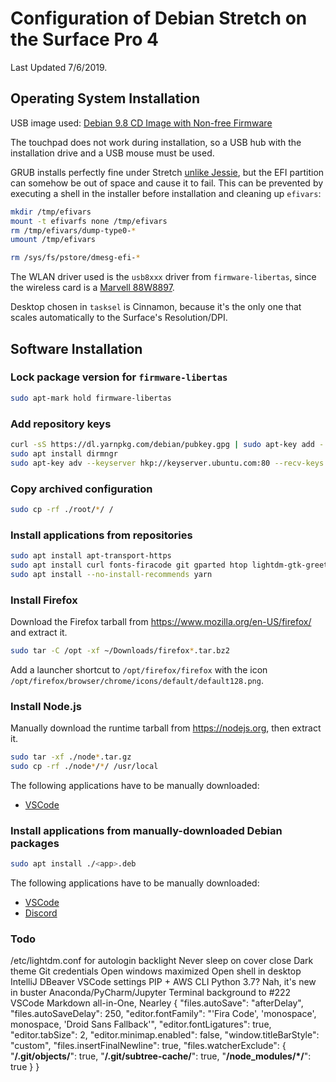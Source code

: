# Configuration of Debian Stretch on the Surface Pro 4
Last Updated 7/6/2019.

## Operating System Installation

USB image used: [Debian 9.8 CD Image with Non-free Firmware](https://cdimage.debian.org/cdimage/unofficial/non-free/cd-including-firmware/archive/9.8.0+nonfree/amd64/iso-cd/firmware-9.8.0-amd64-netinst.iso)

The touchpad does not work during installation, so a USB hub with the installation drive and a USB mouse must be used.

GRUB installs perfectly fine under Stretch [unlike Jessie](https://github.com/jimdigriz/debian-mssp4#installing-debian), but the EFI partition can somehow be out of space and cause it to fail. This can be prevented by executing a shell in the installer before installation and cleaning up `efivars`:

```sh
mkdir /tmp/efivars
mount -t efivarfs none /tmp/efivars
rm /tmp/efivars/dump-type0-*
umount /tmp/efivars

rm /sys/fs/pstore/dmesg-efi-*
```

The WLAN driver used is the `usb8xxx` driver from `firmware-libertas`, since the wireless card is a [Marvell 88W8897](https://github.com/jimdigriz/debian-mssp4#what-is-working).

Desktop chosen in `tasksel` is Cinnamon, because it's the only one that scales automatically to the Surface's Resolution/DPI.

## Software Installation

### Lock package version for `firmware-libertas`
```sh
sudo apt-mark hold firmware-libertas
```

### Add repository keys
```sh
curl -sS https://dl.yarnpkg.com/debian/pubkey.gpg | sudo apt-key add -
sudo apt install dirmngr
sudo apt-key adv --keyserver hkp://keyserver.ubuntu.com:80 --recv-keys 931FF8E79F0876134EDDBDCCA87FF9DF48BF1C90
```

### Copy archived configuration
```sh
sudo cp -rf ./root/*/ /
```

### Install applications from repositories
```sh
sudo apt install apt-transport-https
sudo apt install curl fonts-firacode git gparted htop lightdm-gtk-greeter-settings spotify-client
sudo apt install --no-install-recommends yarn
```

### Install Firefox
Download the Firefox tarball from https://www.mozilla.org/en-US/firefox/ and extract it.
```sh
sudo tar -C /opt -xf ~/Downloads/firefox*.tar.bz2
```
Add a launcher shortcut to `/opt/firefox/firefox` with the icon `/opt/firefox/browser/chrome/icons/default/default128.png`.

### Install Node.js
Manually download the runtime tarball from https://nodejs.org, then extract it.
```sh
sudo tar -xf ./node*.tar.gz
sudo cp -rf ./node*/*/ /usr/local
```
The following applications have to be manually downloaded:
* [VSCode](https://code.visualstudio.com/)

### Install applications from manually-downloaded Debian packages
```sh
sudo apt install ./<app>.deb
```
The following applications have to be manually downloaded:
* [VSCode](https://code.visualstudio.com/)
* [Discord](https://discordapp.com)

### Todo
/etc/lightdm.conf for autologin
backlight
Never sleep on cover close
Dark theme
Git credentials
Open windows maximized
Open shell in desktop
IntelliJ
DBeaver
VSCode settings
PIP + AWS CLI
Python 3.7? Nah, it's new in buster
Anaconda/PyCharm/Jupyter
Terminal background to #222
VSCode Markdown all-in-One, Nearley
{
    "files.autoSave": "afterDelay",
    "files.autoSaveDelay": 250,
    "editor.fontFamily": "'Fira Code', 'monospace', monospace, 'Droid Sans Fallback'",
    "editor.fontLigatures": true,
    "editor.tabSize": 2,
    "editor.minimap.enabled": false,
    "window.titleBarStyle": "custom",
    "files.insertFinalNewline": true,
    "files.watcherExclude": {
        "**/.git/objects/**": true,
        "**/.git/subtree-cache/**": true,
        "**/node_modules/*/**": true
    }
}
